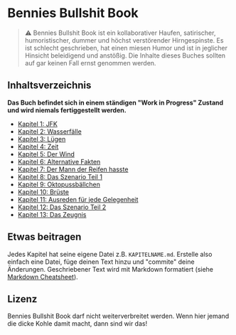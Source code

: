 # Bennies Bullshit Book

> ⚠️ Bennies Bullshit Book ist ein kollaborativer Haufen, satirischer, humoristischer, dummer und höchst verstörender Hirngespinste. Es ist schlecht geschrieben, hat einen miesen Humor und ist in jeglicher Hinsicht beleidigend und anstößig. Die Inhalte dieses Buches sollten auf gar keinen Fall ernst genommen werden.

## Inhaltsverzeichnis

**Das Buch befindet sich in einem ständigen "Work in Progress" Zustand und wird niemals fertiggestellt werden.**

- [Kapitel 1: JFK](kapitel-1-jfk.md)
- [Kapitel 2: Wasserfälle](kapitel-2-wasserfalle.md)
- [Kapitel 3: Lügen](kapitel-3-lugen.md)
- [Kapitel 4: Zeit](kapitel-4-zeit.md)
- [Kapitel 5: Der Wind](kapitel-5-der-wind.md)
- [Kapitel 6: Alternative Fakten](kapitel-6-alternative-fakten.md)
- [Kapitel 7: Der Mann der Reifen hasste](der-mann-der-reifen-hasste.md)
- [Kapitel 8: Das Szenario Teil 1](kapitel-8-das-szenario-teil-1.md)
- [Kapitel 9: Oktopussbällchen](oktopussballchen.md)
- [Kapitel 10: Brüste](brueste.md)
- [Kapitel 11: Ausreden für jede Gelegenheit](ausreden-fur-jede-gelegenheit.md)
- [Kapitel 12: Das Szenario Teil 2](das-szeario-teil-2.md)
- [Kapitel 13: Das Zeugnis](das-zeugnis.md)

## Etwas beitragen

Jedes Kapitel hat seine eigene Datei z.B. `KAPITELNAME.md`. Erstelle also einfach eine Datei, füge deinen Text hinzu und "commite" deine Änderungen. Geschriebener Text wird mit Markdown formatiert (siehe [Markdown Cheatsheet](https://github.com/adam-p/markdown-here/wiki/Markdown-Cheatsheet)).

## Lizenz

Bennies Bullshit Book darf nicht weiterverbreitet werden. Wenn hier jemand die dicke Kohle damit macht, dann sind wir das!
